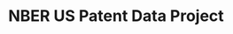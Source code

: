 ---
citation: Bronwyn H. Hall, Jim Bessen, Grid Thoma
contributors: Bronwyn H. Hall, Jim Bessen, Grid Thoma
cost: None
description: The main dataset extends from Jan 1, 1963, through december 30, 1999,
  and includes all the utility patents granted during that period. The citations file
  includes all citations made by patents granted in 1975-1999.
documentation: The main dataset extends from Jan 1, 1963, through december 30, 1999,
  and includes all the utility patents granted during that period. The citations file
  includes all citations made by patents granted in 1975-1999.
last_edit: 12/1/2020 17:20:46
location: https://sites.google.com/site/patentdataproject/Home/downloads
maintained_by: Adam Jaffe
record_creation_timestamp: 12/1/2020 17:20:46
shortname: nber_citation
tags:
- United States
timeframe: 1963-1999
title: NBER US Patent Data Project
uuid: d9cf4e57-a90e-4d18-8a3b-08fea43a2f49
---